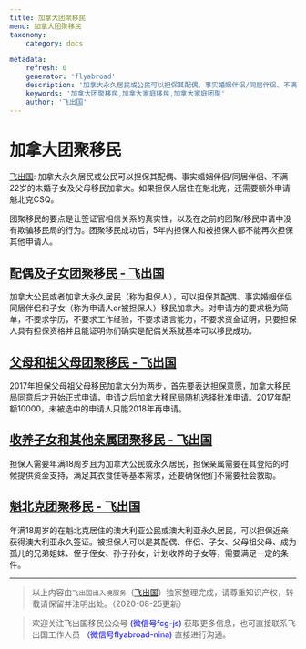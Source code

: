 ```yaml
---
title: 加拿大团聚移民
menu: 加拿大团聚移民
taxonomy:
    category: docs

metadata:
    refresh: 0
    generator: 'flyabroad'
    description: '加拿大永久居民或公民可以担保其配偶、事实婚姻伴侣/同居伴侣、不满22岁的未婚子女及父母移民加拿大。如果担保人居住在魁北克，还需要额外申请魁北克CSQ。团聚移民的要点是让签证官相信关系的真实性，以及在之前的团聚/移民申请中没有欺骗移民局的行为。团聚移民成功后，5年内担保人和被担保人都不能再次担保其他申请人。'
    keywords: '加拿大团聚移民,加拿大家庭移民,加拿大家庭团聚'
    author: '飞出国'
---
```

# 加拿大团聚移民

[飞出国](/home): 加拿大永久居民或公民可以担保其配偶、事实婚姻伴侣/同居伴侣、不满22岁的未婚子女及父母移民加拿大。如果担保人居住在魁北克，还需要额外申请魁北克CSQ。

团聚移民的要点是让签证官相信关系的真实性，以及在之前的团聚/移民申请中没有欺骗移民局的行为。团聚移民成功后，5年内担保人和被担保人都不能再次担保其他申请人。

## [配偶及子女团聚移民 - 飞出国](/ca/family/spouse-child)

加拿大公民或者加拿大永久居民（称为担保人），可以担保其配偶、事实婚姻伴侣同居伴侣和子女（称为申请人or被担保人）移民加拿大。对申请方的要求极为简单，不要求学历，不要求工作经验，不要求语言能力，不要求资金证明，只要担保人具有担保资格并且能证明你们确实是配偶关系就基本可以移民成功。

## [父母和祖父母团聚移民 - 飞出国](/ca/family/parents)

2017年担保父母祖父母移民加拿大分为两步，首先要表达担保意愿，加拿大移民局同意后才开始正式申请，申请之后加拿大移民局随机选择批准申请。2017年配额10000，未被选中的申请人只能2018年再申请。

## [收养子女和其他亲属团聚移民 - 飞出国](/ca/family/adopted&relative)

担保人需要年满18周岁且为加拿大公民或永久居民，担保亲属需要在其登陆的时候提供资金支持，满足其衣食住等基本需求，还要确保他们不需要社会救助。

## [魁北克团聚移民 - 飞出国](/ca/family/qc-family)

年满18周岁的在魁北克居住的澳大利亚公民或澳大利亚永久居民，可以担保近亲获得澳大利亚永久签证。被担保人可以是其配偶、伴侣、子女、父母祖父母、成为孤儿的兄弟姐妹、侄子侄女、孙子孙女，计划收养的子女等，需要满足一定的条件。

------

> 以上内容由`飞出国出入境服务`（[飞出国](flyabroad.io)）独家整理完成，请尊重知识产权，转载请保留并注明出处。（2020-08-25更新）

> 欢迎关注飞出国移民公众号 <font color=Blue>(微信号fcg-js)</font> 获取更多信息，也可直接联系飞出国工作人员 <font color=Blue>（微信号flyabroad-nina)</font> 直接进行沟通。